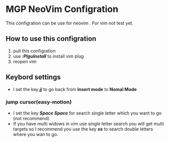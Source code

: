 # MGP NeoVim Configration

  This configration can be use for neovim . For vim not test yet.
  
## How to use this configration
1. pull this configration
2. use ***:PlguInstall*** to install vim plug
3. reopen vim

## Keybord settings
+ I set the key ***jj*** to go back from **Insert mode** to **Nomal Mode**
### jump cursor(easy-motion)
+ I set the key ***Space Space*** for search single letter which you want to go (not recommend)
+ If you have multi widows in vim use single letter search you will get multi targets so I recommend you use the key ***ss*** to search double letters where you wan to go.
